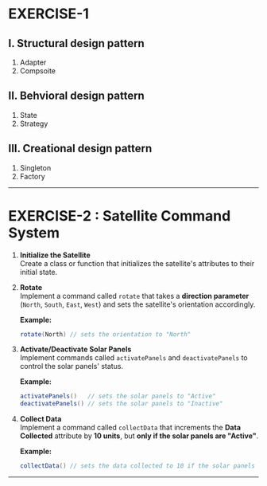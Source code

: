# **EXERCISE-1**
## I. Structural design pattern
1. Adapter
2. Compsoite
## II. Behvioral design pattern
1. State
2. Strategy
## III. Creational design pattern
1. Singleton
2. Factory

---

# **EXERCISE-2 : Satellite Command System**

1. **Initialize the Satellite**  
   Create a class or function that initializes the satellite's attributes to their initial state.

2. **Rotate**  
   Implement a command called `rotate` that takes a **direction parameter** (`North`, `South`, `East`, `West`) and sets the satellite's orientation accordingly.  

   **Example:**  
   ```java
   rotate(North) // sets the orientation to "North"
3. **Activate/Deactivate Solar Panels**  
   Implement commands called `activatePanels` and `deactivatePanels` to control the solar panels' status.  

   **Example:**  
   ```java
   activatePanels()   // sets the solar panels to "Active"
   deactivatePanels() // sets the solar panels to "Inactive"
4. **Collect Data**  
Implement a command called `collectData` that increments the **Data Collected** attribute by **10 units**, but **only if the solar panels are "Active"**.  

   **Example:**  
   ```java
   collectData() // sets the data collected to 10 if the solar panels are "Active"
---
